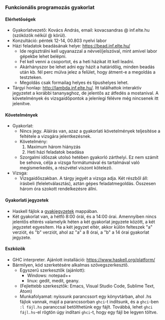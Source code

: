
### Funkcionális programozás gyakorlat

#### Elérhetőségek

- Gyakorlatvezető: Kovács András, email: kovacsandras @ inf.elte.hu (szóközök nélkül @ körül). 
- Konzultáció: péntek 12-14, 00.803 nyelvi labor
- Házi feladatok beadásának helye: https://bead.inf.elte.hu/
  + Ide regisztrálni kell ugyanazzal a névvel/jelszóval, mint amivel labor gépekbe lehet belépni. 
  + Fel kell venni a csoportot, és a heti házikat itt kell leadni. 
  + Akárhányszor be lehet adni egy házit a határidőig, minden beadás után kb. fél perc múlva jelez a felület,
    hogy átment-e a megoldás a testzteken.
  + Megoldás csak formailag helyes és típushelyes lehet.
- Tárgyi honlap: http://lambda.inf.elte.hu/. Itt találhattok interaktív jegyzetet a korábbi tananyaghoz, de jelentős az átfedés a mostanival. A követelmények és vizsgaidőpontok a jelenlegi félévre még nincsenek itt jelenítve.

#### Követelmények

- Gyakorlat:
  + Nincs jegy. Aláírás van, azaz a gyakorlati követelmények teljesítése a feltétele a vizsgára jelentkezésnek.
  + Követelmény: 
    1. Maximum három hiányzás
    2. Heti házi feladatok beadása
  + Szorgalmi időszak utolsó hetében gyakorló zárthelyi. Ez nem számít be sehova, célja a vizsga formátumával és tartalmával való megismerkedés, a részvétel viszont kötelező.
- Vizsga:
  + Vizsgaidőszakban. A tárgy jegyét a vizsga adja. Két részből áll: írásbeli (feleletválasztás), aztán gépes feladatmegoldás. Összesen három óra szokott rendelkezésre állni.
  
#### Gyakorlati jegyzetek

- Haskell fájlok a [gyakjegyzetek](gyakjegyzetek) mappában.
- Két gyakorlat van, a hétfő 8:00 órái, és a 14:00 órai. Amennyiben nincs jelentős eltérés valamelyik héten a két gyakorlat jegyzete között, a két jegyzetet egyesítem. Ha a két jegyzet eltér, akkor külön felteszek "a" verziót, és "b" verziót, ahol az "a" a 8 órai, a "b" a 14 órai gyakorlat jegyzete.
 
#### Eszközök

- GHC interpreter. Ajánlott installáció: https://www.haskell.org/platform/ 
- Bármilyen, kód szerketésére alkalmas szövegszerkesztő. 
  + Egyszerű szerkesztők (ajánlott):
    - Windows: notepad++
    - linux: gedit, medit, geany.
  + (Fejlettebb szerkesztők: Emacs, Visual Studio Code, Sublime Text, Atom)
  + Munkafolyamat: nyissunk parancssort egy könyvtárban, ahol .hs fájlok vannak, majd a parancssorban `ghci`-t indítsunk, és a `ghci`-ben `:l fájl.hs` paranccsal betölthetünk egy fájlt. Továbbá, lehet `ghci fájl.hs`-el rögtön úgy indítani `ghci`-t, hogy egy fájl be legyen töltve.

